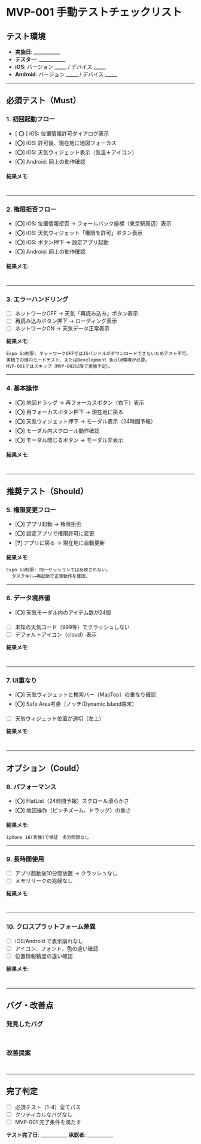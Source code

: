 # MVP-001 手動テストチェックリスト

## テスト環境
- **実施日**: ___________
- **テスター**: ___________
- **iOS**: バージョン _____ / デバイス _____
- **Android**: バージョン _____ / デバイス _____

---

## 必須テスト（Must）

### 1. 初回起動フロー
- [ ⭕️ ] iOS: 位置情報許可ダイアログ表示
- [⭕️] iOS: 許可後、現在地に地図フォーカス
- [⭕️] iOS: 天気ウィジェット表示（気温＋アイコン）
- [⭕️] Android: 同上の動作確認

**結果メモ**:
```


```

---

### 2. 権限拒否フロー
- [⭕️] iOS: 位置情報拒否 → フォールバック座標（東京駅周辺）表示
- [⭕️] iOS: 天気ウィジェット「権限を許可」ボタン表示
- [⭕️] iOS: ボタン押下 → 設定アプリ起動
- [⭕️] Android: 同上の動作確認

**結果メモ**:
```


```

---

### 3. エラーハンドリング
- [ ] ネットワークOFF → 天気「再読み込み」ボタン表示
- [ ] 再読み込みボタン押下 → ローディング表示
- [ ] ネットワークON → 天気データ正常表示

**結果メモ**:
```
Expo Go制限: ネットワークOFFではJSバンドルがダウンロードできないためテスト不可。
実機での機内モードテスト、またはDevelopment Build環境が必要。
MVP-001ではスキップ（MVP-002以降で実施予定）。
```

---

### 4. 基本操作
- [⭕️] 地図ドラッグ → 再フォーカスボタン（右下）表示
- [⭕️] 再フォーカスボタン押下 → 現在地に戻る
- [⭕️] 天気ウィジェット押下 → モーダル表示（24時間予報）
- [⭕️] モーダル内スクロール動作確認
- [⭕️] モーダル閉じるボタン → モーダル非表示

**結果メモ**:
```


```

---

## 推奨テスト（Should）

### 5. 権限変更フロー
- [⭕️] アプリ起動 → 権限拒否
- [⭕️] 設定アプリで権限許可に変更
- [❓] アプリに戻る → 現在地に自動更新

**結果メモ**:
```
Expo Go制限: 同一セッションでは反映されない。
  タスクキル→再起動で正常動作を確認。

```

---

### 6. データ境界値
- [⭕️] 天気モーダル内のアイテム数が24個
- [ ] 未知の天気コード（999等）でクラッシュしない
- [ ] デフォルトアイコン（cloud）表示

**結果メモ**:
```


```

---

### 7. UI重なり
- [⭕️] 天気ウィジェットと検索バー（MapTop）の重なり確認
- [⭕️] Safe Area考慮（ノッチ/Dynamic Island端末）
- [ ] 天気ウィジェット位置が適切（左上）

**結果メモ**:
```


```

---

## オプション（Could）

### 8. パフォーマンス
- [⭕️] FlatList（24時間予報）スクロール滑らかさ
- [⭕️] 地図操作（ピンチズーム、ドラッグ）の重さ

**結果メモ**:
```
iphone 16(実機)で検証　多分問題なし

```

---

### 9. 長時間使用
- [ ] アプリ起動後10分間放置 → クラッシュなし
- [ ] メモリリークの兆候なし

**結果メモ**:
```


```

---

### 10. クロスプラットフォーム差異
- [ ] iOS/Android で表示崩れなし
- [ ] アイコン、フォント、色の違い確認
- [ ] 位置情報精度の違い確認

**結果メモ**:
```


```

---

## バグ・改善点

### 発見したバグ
```


```

### 改善提案
```


```

---

## 完了判定

- [ ] 必須テスト（1-4）全てパス
- [ ] クリティカルなバグなし
- [ ] MVP-001 完了条件を満たす

**テスト完了日**: ___________
**承認者**: ___________
